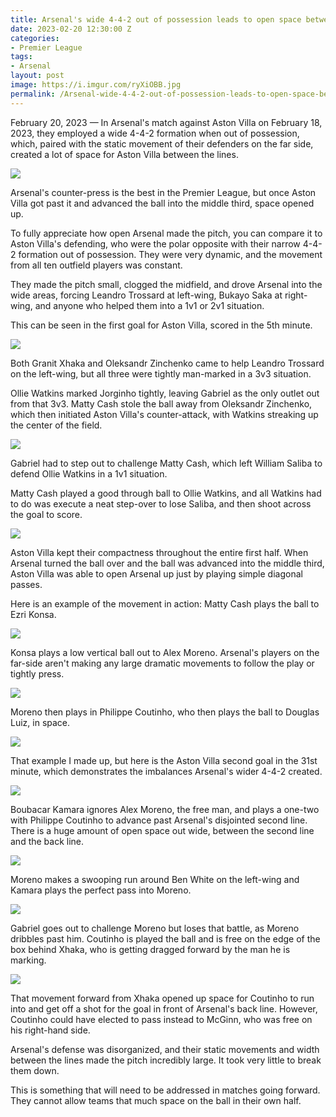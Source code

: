```yaml
---
title: Arsenal's wide 4-4-2 out of possession leads to open space between the lines
date: 2023-02-20 12:30:00 Z
categories:
- Premier League
tags:
- Arsenal
layout: post
image: https://i.imgur.com/ryXiOBB.jpg
permalink: /Arsenal-wide-4-4-2-out-of-possession-leads-to-open-space-between-the-lines/
---
```


February 20, 2023 — In Arsenal's match against Aston Villa on February 18, 2023, they employed a wide 4-4-2 formation when out of possession, which, paired with the static movement of their defenders on the far side, created a lot of space for Aston Villa between the lines.

<!---more--->

![](https://i.imgur.com/ryXiOBB.jpg)

Arsenal's counter-press is the best in the Premier League, but once Aston Villa got past it and advanced the ball into the middle third, space opened up. 

To fully appreciate how open Arsenal made the pitch, you can compare it to Aston Villa's defending, who were the polar opposite with their narrow 4-4-2 formation out of possession. They were very dynamic, and the movement from all ten outfield players was constant. 

They made the pitch small, clogged the midfield, and drove Arsenal into the wide areas, forcing Leandro Trossard at left-wing, Bukayo Saka at right-wing, and anyone who helped them into a 1v1 or 2v1 situation. 

This can be seen in the first goal for Aston Villa, scored in the 5th minute. 

![](https://i.imgur.com/yDR597K.jpg)

Both Granit Xhaka and Oleksandr Zinchenko came to help Leandro Trossard on the left-wing, but all three were tightly man-marked in a 3v3 situation. 

Ollie Watkins marked Jorginho tightly, leaving Gabriel as the only outlet out from that 3v3. Matty Cash stole the ball away from Oleksandr Zinchenko, which then initiated Aston Villa's counter-attack, with Watkins streaking up the center of the field. 

![](https://i.imgur.com/9l3LIMg.jpg) 

Gabriel had to step out to challenge Matty Cash, which left William Saliba to defend Ollie Watkins in a 1v1 situation. 

Matty Cash played a good through ball to Ollie Watkins, and all Watkins had to do was execute a neat step-over to lose Saliba, and then shoot across the goal to score.

![](https://i.imgur.com/4dki9mW.jpg) 

Aston Villa kept their compactness throughout the entire first half. When Arsenal turned the ball over and the ball was advanced into the middle third, Aston Villa was able to open Arsenal up just by playing simple diagonal passes. 

Here is an example of the movement in action: Matty Cash plays the ball to Ezri Konsa.

![](https://i.imgur.com/WqLIDQc.jpg)

Konsa plays a low vertical ball out to Alex Moreno. Arsenal's players on the far-side aren't making any large dramatic movements to follow the play or tightly press. 

![](https://i.imgur.com/DtseweD.jpg)

Moreno then plays in Philippe Coutinho, who then plays the ball to Douglas Luiz, in space. 

![](https://i.imgur.com/qfjWNg4.jpg) 

That example I made up, but here is the Aston Villa second goal in the 31st minute, which demonstrates the imbalances Arsenal's wider 4-4-2 created.

![](https://i.imgur.com/ikcpak3.jpg) 

Boubacar Kamara ignores Alex Moreno, the free man, and plays a one-two with Philippe Coutinho to advance past Arsenal's disjointed second line. There is a huge amount of open space out wide, between the second line and the back line. 

![](https://i.imgur.com/VJmErNb.jpg)

Moreno makes a swooping run around Ben White on the left-wing and Kamara plays the perfect pass into Moreno. 

![](https://i.imgur.com/Q2ajvEV.jpg)

Gabriel goes out to challenge Moreno but loses that battle, as Moreno dribbles past him. Coutinho is played the ball and is free on the edge of the box behind Xhaka, who is getting dragged forward by the man he is marking.

![](https://i.imgur.com/6TmkbJE.jpg)

That movement forward from Xhaka opened up space for Coutinho to run into and get off a shot for the goal in front of Arsenal's back line. However, Coutinho could have elected to pass instead to McGinn, who was free on his right-hand side.

Arsenal's defense was disorganized, and their static movements and width between the lines made the pitch incredibly large. It took very little to break them down. 

This is something that will need to be addressed in matches going forward. They cannot allow teams that much space on the ball in their own half.
